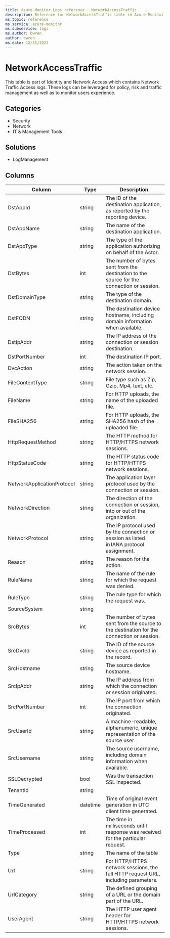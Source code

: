 ```yaml
---
title: Azure Monitor Logs reference - NetworkAccessTraffic
description: Reference for NetworkAccessTraffic table in Azure Monitor Logs.
ms.topic: reference
ms.service: azure-monitor
ms.subservice: logs
ms.author: bwren
author: bwren
ms.date: 12/15/2022
---
```


# NetworkAccessTraffic

 This table is part of Identity and Network Access which contains Network Traffic Access logs. These logs can be leveraged for policy, risk and traffic management as well as to monitor users experience.

## Categories

- Security
- Network
- IT & Management Tools
## Solutions

- LogManagement




## Columns

| Column | Type | Description |
| --- | --- | --- |
| DstAppId | string | The ID of the destination application, as reported by the reporting device. |
| DstAppName | string | The name of the destination application. |
| DstAppType | string | The type of the application authorizing on behalf of the Actor. |
| DstBytes | int | The number of bytes sent from the destination to the source for the connection or session. |
| DstDomainType | string | The type of the destination domain. |
| DstFQDN | string | The destination device hostname, including domain information when available. |
| DstIpAddr | string | The IP address of the connection or session destination. |
| DstPortNumber | int | The destination IP port. |
| DvcAction | string | The action taken on the network session. |
| FileContentType | string | File type such as Zip, Gzip, Mp4, text, etc. |
| FileName | string | For HTTP uploads, the name of the uploaded file. |
| FileSHA256 | string | For HTTP uploads, the SHA256 hash of the uploaded file. |
| HttpRequestMethod | string | The HTTP method for HTTP/HTTPS network sessions. |
| HttpStatusCode | string | The HTTP status code for HTTP/HTTPS network sessions. |
| NetworkApplicationProtocol | string | The application layer protocol used by the connection or session. |
| NetworkDirection | string | The direction of the connection or session, into or out of the organization. |
| NetworkProtocol | string | The IP protocol used by the connection or session as listed in IANA protocol assignment. |
| Reason | string | The reason for the action. |
| RuleName | string | The name of the rule for which the request was denied. |
| RuleType | string | The rule type for which the request was. |
| SourceSystem | string |  |
| SrcBytes | int | The number of bytes sent from the source to the destination for the connection or session. |
| SrcDvcId | string | The ID of the source device as reported in the record. |
| SrcHostname | string | The source device hostname. |
| SrcIpAddr | string | The IP address from which the connection or session originated. |
| SrcPortNumber | int | The IP port from which the connection originated. |
| SrcUserId | string | A machine-readable, alphanumeric, unique representation of the source user. |
| SrcUsername | string | The source username, including domain information when available. |
| SSLDecrypted | bool | Was the transaction SSL inspected. |
| TenantId | string |  |
| TimeGenerated | datetime | Time of original event generation in UTC client time generated. |
| TimeProcessed | int | The time in milliseconds until response was received for the particular request. |
| Type | string | The name of the table |
| Url | string | For HTTP/HTTPS network sessions, the full HTTP request URL, including parameters. |
| UrlCategory | string | The defined grouping of a URL or the domain part of the URL. |
| UserAgent | string | The HTTP user agent header for HTTP/HTTPS network sessions. |
